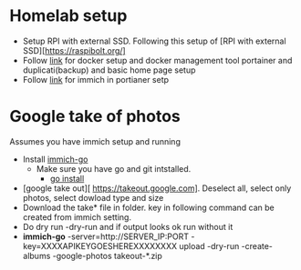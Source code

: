 # Homelab setup
- Setup RPI with external SSD. Following this setup of [RPI with external SSD][https://raspibolt.org/]
- Follow [link](https://diycraic.com/2024/08/17/raspberry-pi-home-server-tutorial/) for docker setup and docker management tool portainer and duplicati(backup) and basic home page setup
- Follow [link](https://immich.app/docs/install/portainer/) for immich in portianer setp

# Google take of photos
Assumes you have immich setup and running
- Install [immich-go](https://github.com/simulot/immich-go)
  - Make sure you have go and git intstalled.
    - [go install](https://go.dev/doc/install)
- [google take out][ https://takeout.google.com]. Deselect all, select only photos, select dowload type and size
- Download the take* file in folder. key in following command can be created from immich setting.
- Do dry run -dry-run and if output looks ok run without it 
- **immich-go** -server=http://SERVER_IP:PORT -key=XXXXAPIKEYGOESHEREXXXXXXXX upload -dry-run -create-albums -google-photos takeout-*.zip         
